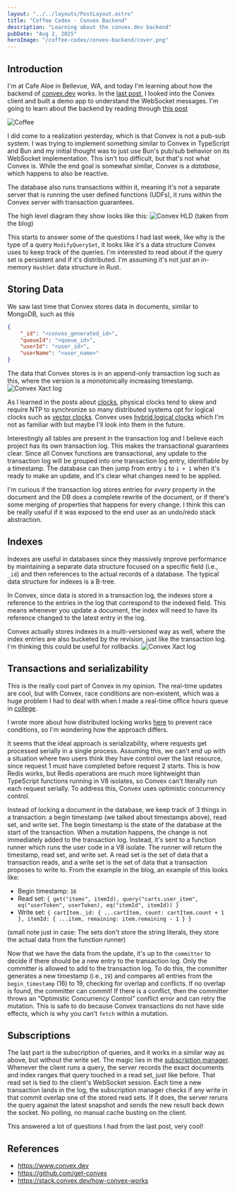 ```yaml
---
layout: "../../layouts/PostLayout.astro"
title: "Coffee Codex - Convex Backend"
description: "Learning about the convex.dev backend"
pubDate: "Aug 2, 2025"
heroImage: "/coffee-codex/convex-backend/cover.png"
---
```


## Introduction
I'm at Cafe Aloe in Bellevue, WA, and today I'm learning about how the backend of [convex.dev](https://www.convex.dev/) works. In the <a href='/blog/coffee-codex-convex'>last post</a>, I looked into the Convex client and built a demo app to understand the WebSocket messages. I'm going to learn about the backend by reading through [this post](https://stack.convex.dev/how-convex-works)

![Coffee](/coffee-codex/convex-backend/coffee.jpg)

I did come to a realization yesterday, which is that Convex is not a pub-sub system. I was trying to implement something similar to Convex in TypeScript and Bun and my initial thought was to just use Bun's pub/sub behavior on its WebSocket implementation. This isn't too difficult, but that's not what Convex is. While the end goal is somewhat similar, Convex is a *database*, which happens to also be reactive.

The database also runs transactions within it, meaning it's not a separate server that is running the user defined functions (UDFs), it runs within the Convex server with transaction guarantees.

The high level diagram they show looks like this:
![Convex HLD](/coffee-codex/convex-backend/convex-high-level.svg)
(taken from the blog)

This starts to answer some of the questions I had last week, like why is the type of a query `ModifyQuerySet`, it looks like it's a data structure Convex uses to keep track of the queries. I'm interested to read about if the query set is persistent and if it's distributed. I'm assuming it's not just an in-memory `HashSet` data structure in Rust.

## Storing Data
We saw last time that Convex stores data in documents, similar to MongoDB, such as this
```json
{
    "_id": "<convex_generated_id>",
    "queueId": "<queue_id>",
    "userId": "<user_id>",
    "userName": "<user_name>"
}
```

The data that Convex stores is in an append-only transaction log such as this, where the version is a monotonically increasing timestamp.
![Convex Xact log](/coffee-codex/convex-backend/xact-log.svg)

As I learned in the posts about <a target='_blank' href='/blog/coffee-codex-clocks'>clocks</a>, physical clocks tend to skew and require NTP to synchronize so many distributed systems opt for logical clocks such as <a target='_blank' href='/blog/coffee-codex-logical-time-vector'>vector clocks</a>. Convex uses [hybrid logical clocks](https://cse.buffalo.edu/tech-reports/2014-04.pdf) which I'm not as familiar with but maybe I'll look into them in the future.

Interestingly all tables are present in the transaction log and I believe each project has its own transaction log. This makes the transactional guarantees clear. Since all Convex functions are transactional, any update to the transaction log will be grouped into one transaction log entry, identifiable by a timestamp. The database can then jump from entry `i` to `i + 1` when it's ready to make an update, and it's clear what changes need to be applied.

I'm curious if the transaction log stores entries for *every* property in the document and the DB does a complete rewrite of the document, or if there's some merging of properties that happens for every change. I think this can be really useful if it was exposed to the end user as an undo/redo stack abstraction.

## Indexes
Indexes are useful in databases since they massively improve performance by maintaining a separate data structure focused on a specific field (i.e., `_id`) and then references to the actual records of a database. The typical data structure for indexes is a B-tree.

In Convex, since data is stored in a transaction log, the indexes store a reference to the entries in the log that correspond to the indexed field. This means whenever you update a document, the index will need to have its reference changed to the latest entry in the log.

Convex actually stores indexes in a multi-versioned way as well, where the index entries are also bucketed by the revision, just like the transaction log. I'm thinking this could be useful for rollbacks.
![Convex Xact log](/coffee-codex/convex-backend/mv-index.svg)

## Transactions and serializability
This is the really cool part of Convex in my opinion. The real-time updates are cool, but with Convex, race conditions are non-existent, which was a huge problem I had to deal with when I made a real-time office hours queue in [college](https://github.com/Berkeley-CS61B/simple-office-hours-queue).

I wrote more about how distributed locking works [here](https://upstash.com/blog/lock) to prevent race conditions, so I'm wondering how the approach differs.

It seems that the ideal approach is serializability, where requests get processed serially in a single process. Assuming this, we can't end up with a situation where two users think they have control over the last resource, since request 1 must have completed before request 2 starts. This is how Redis works, but Redis operations are much more lightweight than TypeScript functions running in V8 isolates, so Convex can't literally run each request serially. To address this, Convex uses optimistic concurrency control.

Instead of locking a document in the database, we keep track of 3 things in a transaction: a begin timestamp (we talked about timestamps above), read set, and write set. The begin timestamp is the state of the database at the start of the transaction. When a mutation happens, the change is not immediately added to the transaction log. Instead, it's sent to a function runner which runs the user code in a V8 isolate. The runner will return the timestamp, read set, and write set. A read set is the set of data that a transaction reads, and a write set is the set of data that a transaction proposes to write to. From the example in the blog, an example of this looks like:

- Begin timestamp: `16`
- Read set: `{ get("items", itemId), query("carts.user_item", eq("userToken", userToken), eq("itemId", itemId)) }`
- Write set: `{ cartItem._id: { ...cartItem, count: cartItem.count + 1 }, itemId: { ...item, remaining: item.remaining - 1 } }`

(small note just in case: The sets don't store the string literals, they store the actual data from the function runner)

Now that we have the data from the update, it's up to the `committer` to decide if there should be a new entry to the transaction log. Only the committer is allowed to add to the transaction log. To do this, the committer generates a new timestamp (i.e., `19`) and compares all entries from the `begin_timestamp` (16) to 19, checking for overlap and conflicts. If no overlap is found, the committer can commit! If there is a conflict, then the committer throws an “Optimistic Concurrency Control” conflict error and can retry the mutation. This is safe to do because Convex transactions do not have side effects, which is why you can't `fetch` within a mutation. 

## Subscriptions
The last part is the subscription of queries, and it works in a similar way as above, but without the write set. The magic lies in the [subscription manager](https://github.com/get-convex/convex-backend/blob/main/crates/database/src/subscription.rs#L196). Whenever the client runs a query, the server records the exact documents and index ranges that query touched in a read set, just like before. That read set is tied to the client's WebSocket session. Each time a new transaction lands in the log, the subscription manager checks if any write in that commit overlap one of the stored read sets. If it does, the server reruns the query against the latest snapshot and sends the new result back down the socket. No polling, no manual cache busting on the client.

This answered a lot of questions I had from the last post, very cool!

## References
- https://www.convex.dev
- https://github.com/get-convex
- https://stack.convex.dev/how-convex-works